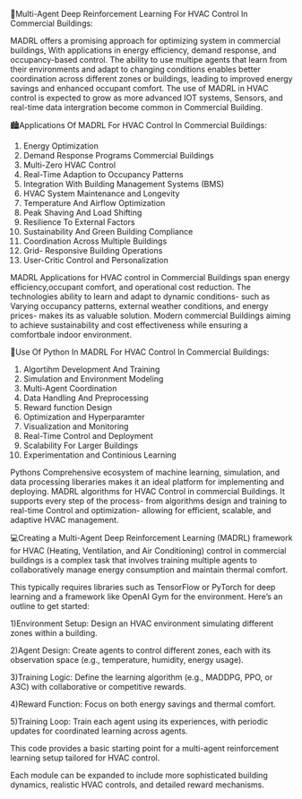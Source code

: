 📖Multi-Agent Deep Reinforcement Learning For HVAC Control In Commercial Buildings:

MADRL offers a promising approach for optimizing system in commercial buildings, With applications in energy efficiency, demand response, and occupancy-based control. 
The ability to use multipe agents that learn from their environments and adapt to changing conditions enables better coordination across different zones or buildings, leading to improved energy savings and enhanced occupant comfort. 
The use of MADRL in HVAC control is expected to grow as more advanced IOT systems, Sensors, and real-time data intergration become common in Commercial Building. 

🏙️Applications Of MADRL For HVAC Control In Commercial Buildings:

1. Energy Optimization
2. Demand Response Programs Commercial Buildings 
3. Multi-Zero HVAC Control 
4. Real-Time Adaption to Occupancy Patterns
5. Integration With Building Management Systems (BMS)
6. HVAC System Maintenance and Longevity
7. Temperature And Airflow Optimization
8. Peak Shaving And Load Shifting
9. Resilience To External Factors
10. Sustainability And Green Building Compliance
11. Coordination Across Multiple Buildings
12. Grid- Responsive Building Operations
13. User-Critic Control and Personalization

   MADRL Applications for HVAC control in Commercial Buildings span energy efficiency,occupant comfort, and operational cost reduction.
   The technologies ability to learn and adapt to dynamic conditions- such as Varying occupancy patterns, external weather conditions, and energy prices- makes its as valuable solution.
   Modern commercial Buildings aiming to achieve sustainability and cost effectiveness while ensuring a comfortbale indoor environment.
   
🚀Use Of Python In MADRL For HVAC Control In Commercial Buildings:

1. Algortihm Development And Training 
2. Simulation and Environment Modeling
3. Multi-Agent Coordination
4. Data Handling And Preprocessing
5. Reward function Design
6. Optimization and Hyperparamter
7. Visualization and Monitoring 
8. Real-Time Control and Deployment 
9. Scalability For Larger Buildings
10. Experimentation and Continious Learning 

Pythons Comprehensive ecosystem of machine learning, simulation, and data processing liberaries makes it an ideal platform for implementing and deploying.
MADRL algorithms for HVAC Control in commercial Buildings.
It supports every step of the process- from algorithms design and training to real-time Control and optimization- allowing for efficient, scalable, and adaptive HVAC management.

💻Creating a Multi-Agent Deep Reinforcement Learning (MADRL) framework for HVAC (Heating, Ventilation, and Air Conditioning) control in commercial buildings is a complex task that involves training multiple agents to collaboratively manage energy consumption and maintain thermal comfort. 

This typically requires libraries such as TensorFlow or PyTorch for deep learning and a framework like OpenAI Gym for the environment. Here’s an outline to get started:

1)Environment Setup: Design an HVAC environment simulating different zones within a building.

2)Agent Design: Create agents to control different zones, each with its observation space (e.g., temperature, humidity, energy usage).

3)Training Logic: Define the learning algorithm (e.g., MADDPG, PPO, or A3C) with collaborative or competitive rewards.

4)Reward Function: Focus on both energy savings and thermal comfort.

5)Training Loop: Train each agent using its experiences, with periodic updates for coordinated learning across agents.

This code provides a basic starting point for a multi-agent reinforcement learning setup tailored for HVAC control.

Each module can be expanded to include more sophisticated building dynamics, realistic HVAC controls, and detailed reward mechanisms.
